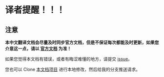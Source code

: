 # 译者提醒！！！

## 注意

<b>本中文翻译文档会尽量及时同步官方文档，但是不保证每次都能及时更新，如果您介意这一点，请以 [官方文档](https://plugins.jetbrains.com/docs/intellij/) 为准！</b>

如果您觉得本文档有错误，或者有晦涩难懂的地方，请提交 [issue](https://github.com/T-miracle/intellij-sdk-docs/issues)。

您也可以 Clone [本文档项目](https://github.com/T-miracle/intellij-sdk-docs/tree/cn) 进行本地修改，然后给我的分支推送请求。

